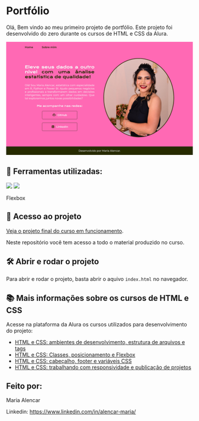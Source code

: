 # Portfólio 

Olá, Bem vindo ao meu primeiro projeto de portfólio. Este projeto foi desenvolvido do zero durante os cursos de HTML e CSS da Alura. 

![image](https://github.com/AlencarMaria/portfolio/blob/main/portfolio-website.png)

## 🚀 Ferramentas utilizadas:

<img src="https://img.shields.io/badge/HTML-239120?style=for-the-badge&logo=html5&logoColor=white">

<img src="https://img.shields.io/badge/CSS-239120?&style=for-the-badge&logo=css3&logoColor=white">

Flexbox

## 📁 Acesso ao projeto

[Veja o projeto final do curso em funcionamento](https://portfolio-maria-alencar.vercel.app/).

Neste repositório você tem acesso a todo o material produzido no curso.

## 🛠️ Abrir e rodar o projeto

Para abrir e rodar o projeto, basta abrir o aquivo `index.html` no navegador.

## 📚 Mais informações sobre os cursos de HTML e CSS

Acesse na plataforma da Alura os cursos utilizados para desenvolvimento do projeto: 
* [HTML e CSS: ambientes de desenvolvimento, estrutura de arquivos e tags](https://cursos.alura.com.br/course/html-css-ambiente-arquivos-tags)
* [HTML e CSS: Classes, posicionamento e Flexbox](https://cursos.alura.com.br/course/html-css-classes-posicionamento-flexbox)
* [HTML e CSS: cabeçalho, footer e variáveis CSS](https://cursos.alura.com.br/course/html-css-cabecalho-footer-variaveis-css)
* [HTML e CSS: trabalhando com responsividade e publicação de projetos](https://cursos.alura.com.br/course/html-css-responsividade-publicacao-projetos)

## Feito por:

Maria Alencar

Linkedin: https://www.linkedin.com/in/alencar-maria/
